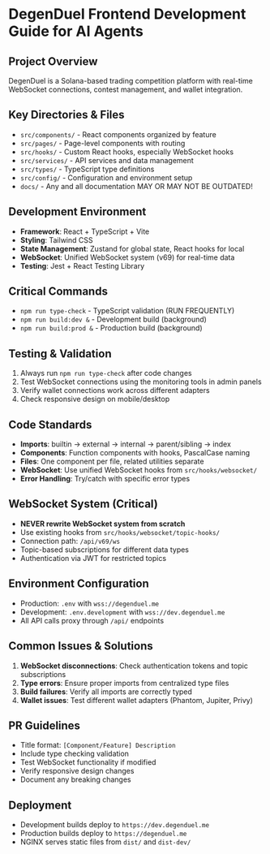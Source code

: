# DegenDuel Frontend Development Guide for AI Agents

## Project Overview
DegenDuel is a Solana-based trading competition platform with real-time WebSocket connections, contest management, and wallet integration.

## Key Directories & Files
- `src/components/` - React components organized by feature
- `src/pages/` - Page-level components with routing
- `src/hooks/` - Custom React hooks, especially WebSocket hooks
- `src/services/` - API services and data management
- `src/types/` - TypeScript type definitions
- `src/config/` - Configuration and environment setup
- `docs/` - Any and all documentation MAY OR MAY NOT BE OUTDATED!

## Development Environment
- **Framework**: React + TypeScript + Vite
- **Styling**: Tailwind CSS
- **State Management**: Zustand for global state, React hooks for local
- **WebSocket**: Unified WebSocket system (v69) for real-time data
- **Testing**: Jest + React Testing Library

## Critical Commands
- `npm run type-check` - TypeScript validation (RUN FREQUENTLY)
- `npm run build:dev &` - Development build (background)
- `npm run build:prod &` - Production build (background)

## Testing & Validation
1. Always run `npm run type-check` after code changes
2. Test WebSocket connections using the monitoring tools in admin panels
3. Verify wallet connections work across different adapters
4. Check responsive design on mobile/desktop

## Code Standards
- **Imports**: builtin → external → internal → parent/sibling → index
- **Components**: Function components with hooks, PascalCase naming
- **Files**: One component per file, related utilities separate
- **WebSocket**: Use unified WebSocket hooks from `src/hooks/websocket/`
- **Error Handling**: Try/catch with specific error types

## WebSocket System (Critical)
- **NEVER rewrite WebSocket system from scratch**
- Use existing hooks from `src/hooks/websocket/topic-hooks/`
- Connection path: `/api/v69/ws`
- Topic-based subscriptions for different data types
- Authentication via JWT for restricted topics

## Environment Configuration
- Production: `.env` with `wss://degenduel.me`
- Development: `.env.development` with `wss://dev.degenduel.me`
- All API calls proxy through `/api/` endpoints

## Common Issues & Solutions
1. **WebSocket disconnections**: Check authentication tokens and topic subscriptions
2. **Type errors**: Ensure proper imports from centralized type files
3. **Build failures**: Verify all imports are correctly typed
4. **Wallet issues**: Test different wallet adapters (Phantom, Jupiter, Privy)

## PR Guidelines
- Title format: `[Component/Feature] Description`
- Include type checking validation
- Test WebSocket functionality if modified
- Verify responsive design changes
- Document any breaking changes

## Deployment
- Development builds deploy to `https://dev.degenduel.me`
- Production builds deploy to `https://degenduel.me`
- NGINX serves static files from `dist/` and `dist-dev/`